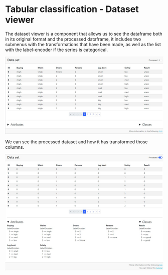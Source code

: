 # Tabular classification - Dataset viewer

The dataset viewer is a component that allows us to see the dataframe both in its original format and the processed dataframe, it includes two submenus with the transformations that have been made, as well as the list with the label-encoder if the series is categorical.

![02-dataset-0.png {server}](../images/00-tabular-classification/01-dataset-0.png)

We can see the processed dataset and how it has transformed those columns.

![02-dataset-0.png {server}](../images/00-tabular-classification/01-dataset-1.png)